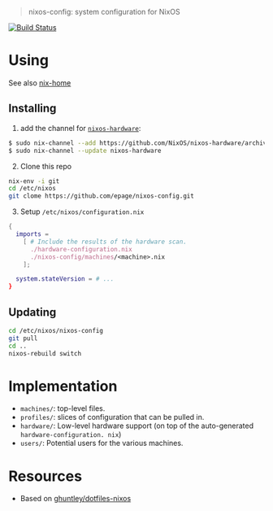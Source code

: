 > nixos-config: system configuration for NixOS

[![Build Status](https://travis-ci.org/epage/nixos-config.svg?branch=master)](https://travis-ci.org/epage/nixos-config)

# Using

See also [nix-home](https://github.com/epage/nix-home)

## Installing

1. add the channel for [`nixos-hardware`](https://github.com/NixOS/nixos-hardware):
```bash
$ sudo nix-channel --add https://github.com/NixOS/nixos-hardware/archive/master.tar.gz nixos-hardware
$ sudo nix-channel --update nixos-hardware
```

2. Clone this repo
```bash
nix-env -i git
cd /etc/nixos
git clome https://github.com/epage/nixos-config.git
```

3. Setup `/etc/nixos/configuration.nix`
```nix
{
  imports =
    [ # Include the results of the hardware scan.
      ./hardware-configuration.nix
      ./nixos-config/machines/<machine>.nix
    ];

  system.stateVersion = # ...
}
```

## Updating

```bash
cd /etc/nixos/nixos-config
git pull
cd ..
nixos-rebuild switch
```

# Implementation

- `machines/`: top-level files.
- `profiles/`: slices of configuration that can be pulled in.
- `hardware/`: Low-level hardware support (on top of the auto-generated `hardware-configuration. nix`)
- `users/`: Potential users for the various machines.

# Resources

- Based on [ghuntley/dotfiles-nixos](https://github.com/ghuntley/dotfiles-nixos)
